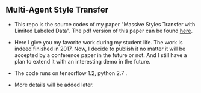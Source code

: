 ## Multi-Agent Style Transfer

* This repo is the source codes of my paper "Massive Styles Transfer with Limited Labeled Data". The pdf version of this paper can be found [here](#). 

* Here I give you my favorite work during my student life. The work is indeed finished in 2017. Now, I decide to publish it no matter it will be accepted by a conference paper in the future or not. And I still have a plan to extend it with an interesting demo in the future.

* The code runs on tensorflow 1.2, python 2.7 .

* More details will be added later.
